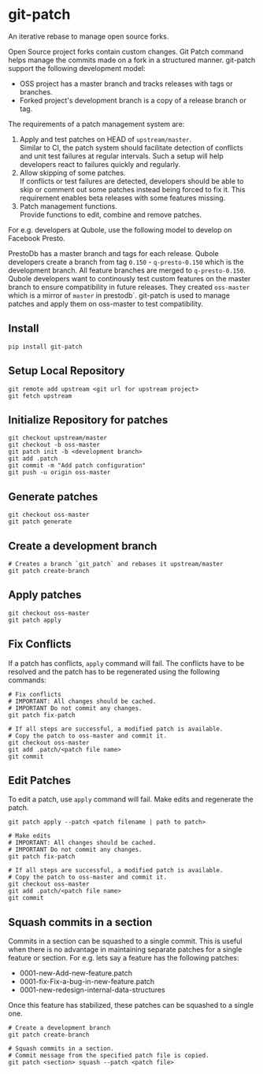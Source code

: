 # git-patch
An iterative rebase to manage open source forks.

Open Source project forks contain custom changes. Git Patch command helps manage the commits made on a 
fork in a structured manner.
git-patch support the following development model:
* OSS project has a master branch and tracks releases with tags or branches. 
* Forked project's development branch is a copy of a release branch or tag. 

The requirements of a patch management system are:  
1. Apply and test patches on HEAD of `upstream/master`.  
   Similar to CI, the patch system should facilitate detection of conflicts and unit test failures at regular intervals.
   Such a setup will help developers react to failures quickly and regularly.  
2. Allow skipping of some patches.  
   If conflicts or test failures are detected, developers should be able to skip or comment out some patches instead
   being forced to fix it. This requirement enables beta releases with some features missing.  
3. Patch management functions.  
   Provide functions to edit, combine and remove patches.  
   
For e.g. developers at Qubole, use the following model to develop on Facebook Presto.

PrestoDb has a master branch and tags for each release.
Qubole developers create a branch from tag `0.150` - `q-presto-0.150` which is the development branch.
All feature branches are merged to `q-presto-0.150`. 
Qubole developers want to continously test custom features on the master branch to ensure compatibility in future releases.
They created `oss-master` which is a mirror of `master` in prestodb`.
git-patch is used to manage patches and apply them on oss-master to test compatibility.

## Install
    pip install git-patch
        
        
## Setup Local Repository
    
    git remote add upstream <git url for upstream project>
    git fetch upstream

## Initialize Repository for patches

    git checkout upstream/master
    git checkout -b oss-master
    git patch init -b <development branch>
    git add .patch
    git commit -m "Add patch configuration"
    git push -u origin oss-master
    

## Generate patches

    git checkout oss-master
    git patch generate
    
## Create a development branch    

    # Creates a branch `git_patch` and rebases it upstream/master
    git patch create-branch
    
## Apply patches

    git checkout oss-master
    git patch apply
    
## Fix Conflicts
If a patch has conflicts, `apply` command will fail. The conflicts have to be resolved
and the patch has to be regenerated using the following commands:

    # Fix conflicts
    # IMPORTANT: All changes should be cached. 
    # IMPORTANT Do not commit any changes. 
    git patch fix-patch
        
    # If all steps are successful, a modified patch is available. 
    # Copy the patch to oss-master and commit it. 
    git checkout oss-master
    git add .patch/<patch file name>
    git commit

## Edit Patches
To edit a patch, use `apply` command will fail. Make edits and regenerate the patch. 

    git patch apply --patch <patch filename | path to patch>
    
    # Make edits
    # IMPORTANT: All changes should be cached. 
    # IMPORTANT Do not commit any changes. 
    git patch fix-patch
        
    # If all steps are successful, a modified patch is available. 
    # Copy the patch to oss-master and commit it. 
    git checkout oss-master
    git add .patch/<patch file name>
    git commit
    
## Squash commits in a section
Commits in a section can be squashed to a single commit. This is useful when there is no 
advantage in maintaining separate patches for a single feature or section. For e.g. lets say
a feature has the following patches:

- 0001-new-Add-new-feature.patch
- 0001-fix-Fix-a-bug-in-new-feature.patch
- 0001-new-redesign-internal-data-structures

Once this feature has stabilized, these patches can be squashed to a single one.


    # Create a development branch
    git patch create-branch
    
    # Squash commits in a section.
    # Commit message from the specified patch file is copied.
    git patch <section> squash --patch <patch file>
    
    